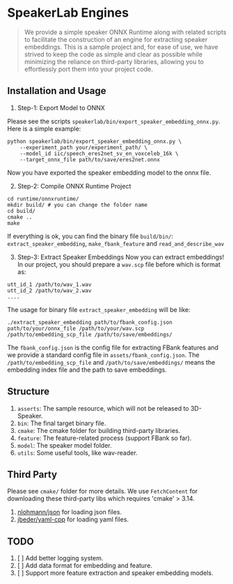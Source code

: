 # SpeakerLab Engines
> We provide a simple speaker ONNX Runtime along with related scripts to facilitate the construction of an engine for extracting speaker embeddings. This is a sample project and, for ease of use, we have strived to keep the code as simple and clear as possible while minimizing the reliance on third-party libraries, allowing you to effortlessly port them into your project code.


## Installation and Usage
1. Step-1: Export Model to ONNX 

Please see the scripts `speakerlab/bin/export_speaker_embedding_onnx.py`. Here is a simple example:
```shell
python speakerlab/bin/export_speaker_embedding_onnx.py \
    --experiment_path your/experiment_path/ \
    --model_id iic/speech_eres2net_sv_en_voxceleb_16k \
    --target_onnx_file path/to/save/eres2net.onnx
```
Now you have exported the speaker embedding model to the onnx file.


2. Step-2: Compile ONNX Runtime Project
```shell
cd runtime/onnxruntime/
mkdir build/ # you can change the folder name
cd build/
cmake ..
make
```
If everything is ok, you can find the binary file `build/bin/`: `extract_speaker_embedding`, `make_fbank_feature` and `read_and_describe_wav`

3. Step-3: Extract Speaker Embeddings
Now you can extract embeddings! In our project, you should prepare a `wav.scp` file before which is format as:
```text
utt_id_1 /path/to/wav_1.wav
utt_id_2 /path/to/wav_2.wav
....
```
The usage for binary file `extract_speaker_embedding` will be like:
```shell
./extract_speaker_embedding path/to/fbank_config.json path/to/your/onnx_file /path/to/your/wav.scp /path/to/embedding_scp_file /path/to/save/embeddings/
```
The `fbank_config.json` is the config file for extracting FBank features and we provide a standard config file in `assets/fbank_config.json`.
The `/path/to/embedding_scp_file` and `/path/to/save/embeddings/` means the embedding index file and the path to save embeddings.


## Structure
1. `asserts`: The sample resource, which will not be released to 3D-Speaker.
2. `bin`: The final target binary file.
3. `cmake`: The cmake folder for building third-party libraries.
4. `feature`: The feature-related process (support FBank so far).
5. `model`: The speaker model folder.
6. `utils`: Some useful tools, like wav-reader.


## Third Party
Please see `cmake/` folder for more details. We use `FetchContent` for downloading these third-party libs which requires 
'cmake' > 3.14.
1. [nlohmann/json](https://json.nlohmann.me/) for loading json files.
2. [jbeder/yaml-cpp](https://github.com/jbeder/yaml-cpp) for loading yaml files.

## TODO
1. [ ] Add better logging system.
2. [ ] Add data format for embedding and feature.
3. [ ] Support more feature extraction and speaker embedding models.
